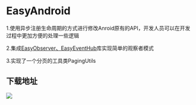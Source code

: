 # EasyAndroid

1.使用异步注册生命周期的方式进行修改Anroid原有的API，开发人员可以在开发过程中更加方便的处理一些逻辑

2.集成[EasyObserver、EasyEventHub](https://github.com/NingOpenSource/EasyObserver)库实现简单的观察者模式

3.实现了一个分页的工具类PagingUtils

## 下载地址

[![](https://jitpack.io/v/NingOpenSource/EasyAndroid.svg)](https://jitpack.io/#NingOpenSource/EasyAndroid)


